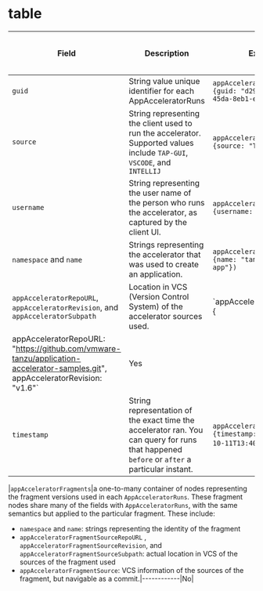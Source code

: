 # table


| **Field** | **Description** | **Example** |**Can be used as query argument**|
|--------|---------|------------|------------|
|`guid`|String value unique identifier for each AppAcceleratorRuns|`appAcceleratorRuns(query:{guid: "d2934b09-5d4c-45da-8eb1-e464f218454e"})`|Yes|
|`source`|String representing the client used to run the accelerator. Supported values include `TAP-GUI`, `VSCODE`, and `INTELLIJ`|`appAcceleratorRuns(query:{source: "TAP-GUI"})`|Yes|
|`username`|String representing the user name of the person who runs the accelerator, as captured by the client UI.|`appAcceleratorRuns(query:{username: "test.user"})`|Yes|
|`namespace` and `name`|Strings representing the accelerator that was used to create an application.|`appAcceleratorRuns(query:{name: "tanzu-java-web-app"})`|Yes|
|`appAcceleratorRepoURL`, `appAcceleratorRevision`, and `appAcceleratorSubpath`|Location in VCS (Version Control System) of the accelerator sources used.|`appAcceleratorRuns(query:{
appAcceleratorRepoURL: "https://github.com/vmware-tanzu/application-accelerator-samples.git", appAcceleratorRevision: "v1.6"`|Yes|
|`timestamp`|String representation of the exact time the accelerator ran. You can query for runs that happened `before` or `after` a particular instant.|`appAcceleratorRuns(query: {timestamp: {after: "2023-10-11T13:40:46.952Z"}}`)|Yes|


|`appAcceleratorFragments`|a one-to-many container of nodes representing the fragment versions used in each `AppAcceleratorRuns`. These fragment nodes share many of the fields with `AppAcceleratorRuns`, with the same semantics but applied to the particular fragment. These include:
  - `namespace` and `name`: strings representing the identity of the fragment
  - `appAcceleratorFragmentSourceRepoURL` , `appAcceleratorFragmentSourceRevision`, and  `appAcceleratorFragmentSourceSubpath`: actual location in VCS of the sources of the fragment used
  - `appAcceleratorFragmentSource`: VCS information of the sources of the fragment, but navigable as a commit.|------------|No|

